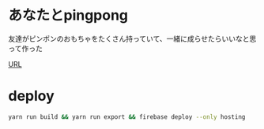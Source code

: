 # あなたとpingpong

友達がピンポンのおもちゃをたくさん持っていて、一緒に成らせたらいいなと思って作った

[URL](https://tygi5.sse.codesandbox.io/)

# deploy 

```bash
yarn run build && yarn run export && firebase deploy --only hosting
```
